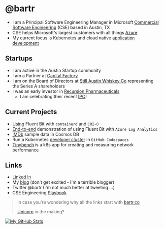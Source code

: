 # @bartr

- I am a Principal Software Engineering Manager in Microsoft [Commercial Software Engineering](https://bartr.co/cse) (CSE) based in Austin, TX
- CSE helps Microsoft's largest customers with all things [Azure](https://bartr.co/azure)
- My current focus is Kubernetes and cloud native [application development](https://bartr.co/devblogs)

## Startups

- I am active in the Austin Startup community
- I am a Partner at [Capital Factory](https://bartr.co/cf)
- I am on the Board of Directors at [Still Austin Whiskey Co](https://bartr.co/still) representing the Series A shareholders
- I was an early investor in [Recursion Pharmaceuticals](https://bartr.co/rxrx)
  - I am celebrating their recent [IPO](https://bartr.co/rxrx-ipo)!

## Current Projects

- [Using](https://bartr.co/blog/fb-cri) Fluent Bit with `containerd` and `CRI-O`
- [End-to-end](https://bartr.co/blog/fbla) demonstration of using Fluent Bit with `Azure Log Analytics`
- [IMDb](https://bartr.co/blog/imdb) sample data in Cosmos DB
- Run a Kubernetes [developer cluster](https://bartr.co/akdc-kind) in `GitHub Codespaces`
- [Tinybench](https://bartr.co/tinybench) is a k8s app for creating and measuring network performance

## Links

- [Linked In](https://bartr.co/linkedin)
- My [blog](https://bartr.co/blog) (don't get excited - I'm a terrible blogger)
- Twitter @bartr (I'm not much better at tweeting ...)
- CSE Engineering [Playbook](https://bartr.co/playbook)

> In case you're wondering why all the links start with [bartr.co](https://bartr.co)
>
> [Unicorn](https://bartr.co/blog/tech) in the making?

[![My GitHub Stats](https://github-readme-stats.vercel.app/api?username=bartr)](https://github.com/bartr/bartr)
